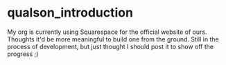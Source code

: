 # qualson_introduction

My org is currently using Squarespace for the official website of ours. Thoughts it'd be more meaningful to build one from the ground. Still in the process of development, but just thought I should post it to show off the progress ;) 
